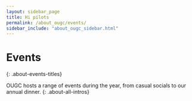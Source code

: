 ```yaml
---
layout: sidebar_page
title: Hi pilots
permalink: /about_ougc/events/
sidebar_include: "about_ougc_sidebar.html"
---
```


# Events
{: .about-events-titles}

OUGC hosts a range of events during the year, from casual socials to our annual dinner.
{: .about-all-intros}